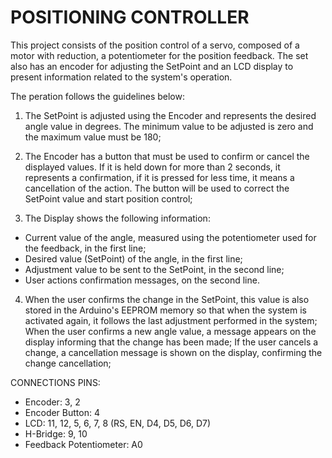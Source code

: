 # POSITIONING CONTROLLER
This project consists of the position control of a servo, composed of a motor with reduction, a potentiometer for the position feedback. The set also has an encoder for adjusting the SetPoint and an LCD display to present information related to the system's operation.

The peration follows the guidelines below:
1) The SetPoint is adjusted using the Encoder and represents the desired angle value in degrees. The minimum value to be adjusted is zero and the maximum value must be 180;

2) The Encoder has a button that must be used to confirm or cancel the displayed values. If it is held down for more than 2 seconds, it represents a confirmation, if it is pressed for less time, it means a cancellation of the action. The button will be used to correct the SetPoint value and start position control;

3) The Display shows the following information:
- Current value of the angle, measured using the potentiometer used for the feedback, in the first line;
- Desired value (SetPoint) of the angle, in the first line;
- Adjustment value to be sent to the SetPoint, in the second line;
- User actions confirmation messages, on the second line.

4) When the user confirms the change in the SetPoint, this value is also stored in the Arduino's EEPROM memory so that when the system is activated again, it follows the last adjustment performed in the system;
When the user confirms a new angle value, a message appears on the display informing that the change has been made;
If the user cancels a change, a cancellation message is shown on the display, confirming the change cancellation;

CONNECTIONS PINS:
- Encoder: 3, 2
- Encoder Button: 4
- LCD: 11, 12, 5, 6, 7, 8 (RS, EN, D4, D5, D6, D7)
- H-Bridge: 9, 10
- Feedback Potentiometer: A0
